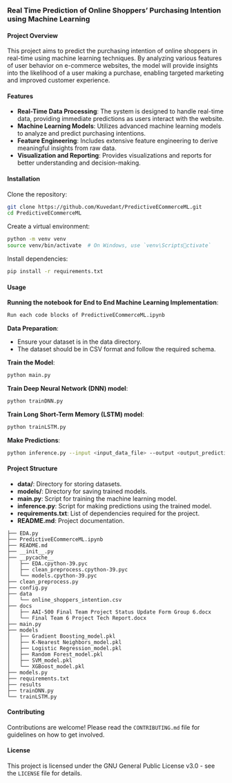 
### Real Time Prediction of Online Shoppers’ Purchasing Intention using Machine Learning

#### Project Overview
This project aims to predict the purchasing intention of online shoppers in real-time using machine learning techniques. By analyzing various features of user behavior on e-commerce websites, the model will provide insights into the likelihood of a user making a purchase, enabling targeted marketing and improved customer experience.

#### Features
- **Real-Time Data Processing**: The system is designed to handle real-time data, providing immediate predictions as users interact with the website.
- **Machine Learning Models**: Utilizes advanced machine learning models to analyze and predict purchasing intentions.
- **Feature Engineering**: Includes extensive feature engineering to derive meaningful insights from raw data.
- **Visualization and Reporting**: Provides visualizations and reports for better understanding and decision-making.

#### Installation

Clone the repository:
```sh
git clone https://github.com/Kuvedant/PredictiveECommerceML.git
cd PredictiveECommerceML
```

Create a virtual environment:
```sh
python -m venv venv
source venv/bin/activate  # On Windows, use `venv\Scriptsctivate`
```

Install dependencies:
```sh
pip install -r requirements.txt
```

#### Usage
**Running the notebook for End to End Machine Learning Implementation**: 
```sh
Run each code blocks of PredictiveECommerceML.ipynb 
```
**Data Preparation**:
- Ensure your dataset is in the data directory.
- The dataset should be in CSV format and follow the required schema.

**Train the Model**:
```sh
python main.py
```

**Train Deep Neural Network (DNN) model**:
```sh
python trainDNN.py
```

**Train Long Short-Term Memory (LSTM) model**:
```sh
python trainLSTM.py
```

**Make Predictions**:
```sh
python inference.py --input <input_data_file> --output <output_predictions_file>
```

#### Project Structure
- **data/**: Directory for storing datasets.
- **models/**: Directory for saving trained models.
- **main.py**: Script for training the machine learning model.
- **inference.py**: Script for making predictions using the trained model.
- **requirements.txt**: List of dependencies required for the project.
- **README.md**: Project documentation.

```
├── EDA.py
├── PredictiveECommerceML.ipynb
├── README.md
├── __init__.py
├── __pycache__
│   ├── EDA.cpython-39.pyc
│   ├── clean_preprocess.cpython-39.pyc
│   └── models.cpython-39.pyc
├── clean_preprocess.py
├── config.py
├── data
│   └── online_shoppers_intention.csv
├── docs
│   ├── AAI-500 Final Team Project Status Update Form Group 6.docx
│   └── Final Team 6 Project Tech Report.docx
├── main.py
├── models
│   ├── Gradient Boosting_model.pkl
│   ├── K-Nearest Neighbors_model.pkl
│   ├── Logistic Regression_model.pkl
│   ├── Random Forest_model.pkl
│   ├── SVM_model.pkl
│   └── XGBoost_model.pkl
├── models.py
├── requirements.txt
├── results
├── trainDNN.py
└── trainLSTM.py
```

#### Contributing
Contributions are welcome! Please read the `CONTRIBUTING.md` file for guidelines on how to get involved.

#### License
This project is licensed under the GNU General Public License v3.0 - see the `LICENSE` file for details.
